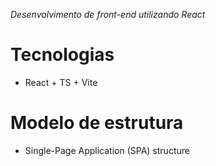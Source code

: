 _Desenvolvimento de front-end utilizando React_

# Tecnologias

- React + TS + Vite

# Modelo de estrutura

- Single-Page Application (SPA) structure
